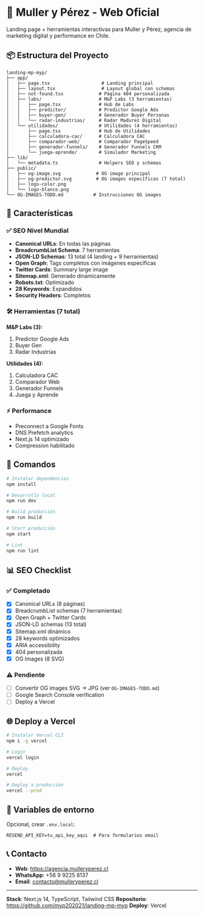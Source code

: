 # 🚀 Muller y Pérez - Web Oficial

Landing page + herramientas interactivas para Muller y Pérez, agencia de marketing digital y performance en Chile.

## 📦 Estructura del Proyecto

```
landing-mp-myp/
├── app/
│   ├── page.tsx                   # Landing principal
│   ├── layout.tsx                 # Layout global con schemas
│   ├── not-found.tsx             # Página 404 personalizada
│   ├── labs/                     # M&P Labs (3 herramientas)
│   │   ├── page.tsx              # Hub de Labs
│   │   ├── predictor/            # Predictor Google Ads
│   │   ├── buyer-gen/            # Generador Buyer Personas
│   │   └── radar-industrias/     # Radar Madurez Digital
│   └── utilidades/               # Utilidades (4 herramientas)
│       ├── page.tsx              # Hub de Utilidades
│       ├── calculadora-cac/      # Calculadora CAC
│       ├── comparador-web/       # Comparador PageSpeed
│       ├── generador-funnels/    # Generador Funnels CRM
│       └── juega-aprende/        # Simulador Marketing
├── lib/
│   └── metadata.ts               # Helpers SEO y schemas
├── public/
│   ├── og-image.svg             # OG image principal
│   ├── og-predictor.svg         # OG images específicas (7 total)
│   ├── logo-color.png
│   └── logo-blanco.png
└── OG-IMAGES-TODO.md           # Instrucciones OG images
```

## 🎯 Características

### ✅ SEO Nivel Mundial

- **Canonical URLs**: En todas las páginas
- **BreadcrumbList Schema**: 7 herramientas
- **JSON-LD Schemas**: 13 total (4 landing + 9 herramientas)
- **Open Graph**: Tags completos con imágenes específicas
- **Twitter Cards**: Summary large image
- **Sitemap.xml**: Generado dinámicamente
- **Robots.txt**: Optimizado
- **28 Keywords**: Expandidos
- **Security Headers**: Completos

### 🛠️ Herramientas (7 total)

**M&P Labs (3):**
1. Predictor Google Ads
2. Buyer Gen
3. Radar Industrias

**Utilidades (4):**
1. Calculadora CAC
2. Comparador Web
3. Generador Funnels
4. Juega y Aprende

### ⚡ Performance

- Preconnect a Google Fonts
- DNS Prefetch analytics
- Next.js 14 optimizado
- Compression habilitado

## 🚀 Comandos

```bash
# Instalar dependencias
npm install

# Desarrollo local
npm run dev

# Build producción
npm run build

# Start producción
npm start

# Lint
npm run lint
```

## 📊 SEO Checklist

### ✅ Completado

- [x] Canonical URLs (8 páginas)
- [x] BreadcrumbList schemas (7 herramientas)
- [x] Open Graph + Twitter Cards
- [x] JSON-LD schemas (13 total)
- [x] Sitemap.xml dinámico
- [x] 28 keywords optimizados
- [x] ARIA accessibility
- [x] 404 personalizada
- [x] OG Images (8 SVG)

### ⚠️ Pendiente

- [ ] Convertir OG images SVG → JPG (ver `OG-IMAGES-TODO.md`)
- [ ] Google Search Console verification
- [ ] Deploy a Vercel

## 🌐 Deploy a Vercel

```bash
# Instalar Vercel CLI
npm i -g vercel

# Login
vercel login

# Deploy
vercel

# Deploy a producción
vercel --prod
```

## 📝 Variables de entorno

Opcional, crear `.env.local`:

```
RESEND_API_KEY=tu_api_key_aqui  # Para formularios email
```

## 📞 Contacto

- **Web**: https://agencia.mulleryperez.cl
- **WhatsApp**: +56 9 9225 8137
- **Email**: contacto@mulleryperez.cl

---

**Stack**: Next.js 14, TypeScript, Tailwind CSS
**Repositorio**: https://github.com/myp202021/landing-mp-myp
**Deploy**: Vercel
